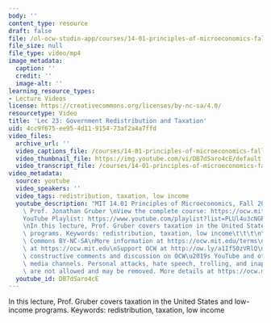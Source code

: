 ```yaml
---
body: ''
content_type: resource
draft: false
file: /ol-ocw-studio-app/courses/14-01-principles-of-microeconomics-fall-2023/1401-lecture23-2023dec04_360p_16_9.mp4
file_size: null
file_type: video/mp4
image_metadata:
  caption: ''
  credit: ''
  image-alt: ''
learning_resource_types:
- Lecture Videos
license: https://creativecommons.org/licenses/by-nc-sa/4.0/
resourcetype: Video
title: 'Lec 23: Government Redistribution and Taxation'
uid: 4cc9f675-ee95-4d11-9154-73af2a4a7ffd
video_files:
  archive_url: ''
  video_captions_file: /courses/14-01-principles-of-microeconomics-fall-2023/1q_yRcf6jnAFszMZOCYx0J01MX2CXGsds_transcript.webvtt
  video_thumbnail_file: https://img.youtube.com/vi/DB7dSaro4cE/default.jpg
  video_transcript_file: /courses/14-01-principles-of-microeconomics-fall-2023/1q_yRcf6jnAFszMZOCYx0J01MX2CXGsds_transcript.pdf
video_metadata:
  source: youtube
  video_speakers: ''
  video_tags: redistribution, taxation, low income
  youtube_description: "MIT 14.01 Principles of Microeconomics, Fall 2023 \nInstructor:\
    \ Prof. Jonathan Gruber \nView the complete course: https://ocw.mit.edu/14-01F23\n\
    YouTube Playlist: https://www.youtube.com/playlist?list=PLUl4u3cNGP60V7HxLYRaJMbFzP77bzEjb\n\
    \nIn this lecture, Prof. Gruber covers taxation in the United States and low-income\
    \ programs. Keywords: redistribution, taxation, low income\t\t\t\n\nLicense: Creative\
    \ Commons BY-NC-SA\nMore information at https://ocw.mit.edu/terms\nMore courses\
    \ at https://ocw.mit.edu\nSupport OCW at http://ow.ly/a1If50zVRlQ\n\nWe encourage\
    \ constructive comments and discussion on OCW\u2019s YouTube and other social\
    \ media channels. Personal attacks, hate speech, trolling, and inappropriate comments\
    \ are not allowed and may be removed. More details at https://ocw.mit.edu/comments."
  youtube_id: DB7dSaro4cE
---
```

In this lecture, Prof. Gruber covers taxation in the United States and low-income programs. Keywords: redistribution, taxation, low income